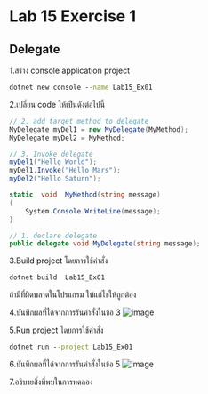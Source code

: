 # Lab 15 Exercise 1

## Delegate

1.สร้าง console application project

```cmd
dotnet new console --name Lab15_Ex01
```

2.เปลี่ยน code ให้เป็นดังต่อไปนี้

```cs
// 2. add target method to delegate
MyDelegate myDel1 = new MyDelegate(MyMethod);
MyDelegate myDel2 = MyMethod;

// 3. Invoke delegate
myDel1("Hello World");
myDel1.Invoke("Hello Mars");
myDel2("Hello Saturn");

static  void  MyMethod(string message)
{
    System.Console.WriteLine(message);
}

// 1. declare delegate
public delegate void MyDelegate(string message);
```

3.Build project โดยการใช้คำสั่ง

```cmd
dotnet build  Lab15_Ex01
```

ถ้ามีที่ผิดพลาดในโปรแกรม ให้แก้ไขให้ถูกต้อง

4.บันทึกผลที่ได้จากการรันคำสั่งในข้อ 3
![image](https://github.com/AnchisaPhetnoi/03376836-OOP-2566-Lab-15/assets/144197034/03fb86ff-c763-4570-a08a-7ce1c5de500c)


5.Run project โดยการใช้คำสั่ง

```cmd
dotnet run --project Lab15_Ex01
```

6.บันทึกผลที่ได้จากการรันคำสั่งในข้อ 5
![image](https://github.com/AnchisaPhetnoi/03376836-OOP-2566-Lab-15/assets/144197034/3382d9aa-db96-4f6b-b4cb-62adef67bf37)


7.อธิบายสิ่งที่พบในการทดลอง
